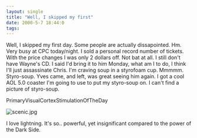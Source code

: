 ```yaml
---
layout: single
title: "Well, I skipped my first"
date: 2000-5-7 18:44:0
tags: 
---
```


Well, I skipped my first day. Some people are actually dissapointed. Hm. Very busy at CPC today/night. I sold a personal record number of tickets. With the price changes I was only 2 dollars off. Not bat at all. I still don't have Wayne's CD. I said I'd bring it to him Monday, what am I to do, I think I'll just assassinate Chris. I'm craving soup in a styrofoam cup. Mmmmm. Styro-soup. Yves came, and left, was great seeing him again. I got a cool AOL 5.0 coaster I'm going to use to put my styro-soup on. I can't find a picture of styro-soup.




PrimaryVisualCortexStimulationOfTheDay

![scenic.jpg][1]



I love lightning. It's so.. powerful, yet insignificant compared to the power of the Dark Side.



   [1]: scenic.jpg
